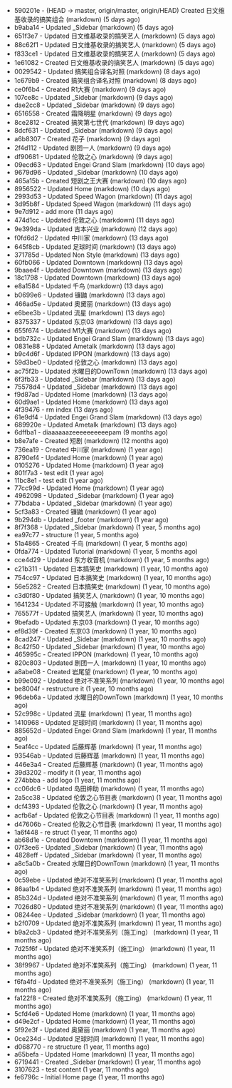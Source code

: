 * 590201e - (HEAD -> master, origin/master, origin/HEAD) Created 日文维基收录的搞笑组合 (markdown) (5 days ago) <TC>
* b9aba14 - Updated _Sidebar (markdown) (5 days ago) <TC>
* 651f3e7 - Updated 日文维基收录的搞笑艺人 (markdown) (5 days ago) <TC>
* 88c62f1 - Updated 日文维基收录的搞笑艺人 (markdown) (5 days ago) <TC>
* f833ce1 - Updated 日文维基收录的搞笑艺人 (markdown) (5 days ago) <TC>
* 1e61082 - Created 日文维基收录的搞笑艺人 (markdown) (5 days ago) <TC>
* 0029542 - Updated 搞笑组合译名对照 (markdown) (8 days ago) <TC>
* 1c679b9 - Created 搞笑组合译名对照 (markdown) (8 days ago) <TC>
* ce0f6b4 - Created R1大赛 (markdown) (9 days ago) <TC>
* 107ce8c - Updated _Sidebar (markdown) (9 days ago) <TC>
* dae2cc8 - Updated _Sidebar (markdown) (9 days ago) <TC>
* 6516558 - Created 霜降明星 (markdown) (9 days ago) <TC>
* 8ce2812 - Created 搞笑第七世代 (markdown) (9 days ago) <TC>
* 8dcf631 - Updated _Sidebar (markdown) (9 days ago) <TC>
* a6b8307 - Created 花子 (markdown) (9 days ago) <TC>
* 2f4d112 - Updated 剧团一人 (markdown) (9 days ago) <TC>
* df90681 - Updated 伦敦之心 (markdown) (9 days ago) <TC>
* 09ecd63 - Updated Engei Grand Slam (markdown) (10 days ago) <TC>
* 9679d96 - Updated _Sidebar (markdown) (10 days ago) <TC>
* 465a15b - Created 短剧之王大赛 (markdown) (10 days ago) <TC>
* 8956522 - Updated Home (markdown) (10 days ago) <TC>
* 2993d53 - Updated Speed Wagon (markdown) (11 days ago) <TC>
* 3d95b8f - Updated Speed Wagon (markdown) (11 days ago) <TC>
* 9e7d912 - add more (11 days ago) <tcgriffith>
* 474d1cc - Updated 伦敦之心 (markdown) (11 days ago) <TC>
* 9e399da - Updated 吉本兴业 (markdown) (12 days ago) <TC>
* f0fd6d2 - Updated 中川家 (markdown) (13 days ago) <TC>
* 645f8cb - Updated 足球时间 (markdown) (13 days ago) <TC>
* 371785d - Updated Non Style (markdown) (13 days ago) <TC>
* 60fb066 - Updated Downtown (markdown) (13 days ago) <TC>
* 9baae4f - Updated Downtown (markdown) (13 days ago) <TC>
* 18c1798 - Updated Downtown (markdown) (13 days ago) <TC>
* e8a1584 - Updated 千鸟 (markdown) (13 days ago) <TC>
* b0699e6 - Updated 镰鼬 (markdown) (13 days ago) <TC>
* 466ad5e - Updated 奥黛丽 (markdown) (13 days ago) <TC>
* e6bee3b - Updated 流星 (markdown) (13 days ago) <TC>
* 8375337 - Updated 东京03 (markdown) (13 days ago) <TC>
* 655f674 - Updated M1大赛 (markdown) (13 days ago) <TC>
* bdb732c - Updated Engei Grand Slam (markdown) (13 days ago) <TC>
* 0831e88 - Updated Ametalk (markdown) (13 days ago) <TC>
* b9c4d6f - Updated IPPON (markdown) (13 days ago) <TC>
* 59d3be0 - Updated 伦敦之心 (markdown) (13 days ago) <TC>
* ac75f2b - Updated 水曜日的DownTown (markdown) (13 days ago) <TC>
* 6f3fb33 - Updated _Sidebar (markdown) (13 days ago) <TC>
* 75578d4 - Updated _Sidebar (markdown) (13 days ago) <TC>
* f9d87ad - Updated Home (markdown) (13 days ago) <TC>
* 60d9ae1 - Updated Home (markdown) (13 days ago) <TC>
* 4f39476 - rm index (13 days ago) <tcgriffith>
* 61e9df4 - Updated Engei Grand Slam (markdown) (13 days ago) <TC>
* 689920e - Updated Ametalk (markdown) (13 days ago) <TC>
* 6dffba1 - diaaaaaazeeeeeeeeeepam (9 months ago) <tcgriffith>
* b8e7afe - Created 短剧 (markdown) (12 months ago) <TC>
* 736ea19 - Created 中川家 (markdown) (1 year ago) <TC>
* 8790ef4 - Updated Home (markdown) (1 year ago) <TC>
* 0105276 - Updated Home (markdown) (1 year ago) <TC>
* 801f7a3 - test edit (1 year ago) <TC>
* 11bc8e1 - test edit (1 year ago) <TC>
* 77cc99d - Updated Home (markdown) (1 year ago) <TC>
* 4962098 - Updated _Sidebar (markdown) (1 year ago) <TC>
* 77bdaba - Updated _Sidebar (markdown) (1 year ago) <TC>
* 5cf3a83 - Created 镰鼬 (markdown) (1 year ago) <TC>
* 9b294db - Updated _footer (markdown) (1 year ago) <TC>
* 8f7f368 - Updated _Sidebar (markdown) (1 year, 5 months ago) <TC>
* ea97c77 - structure (1 year, 5 months ago) <tcgriffith>
* 51a4865 - Created 千鸟 (markdown) (1 year, 5 months ago) <TC>
* 0fda774 - Updated Tutorial (markdown) (1 year, 5 months ago) <TC>
* cce4d29 - Updated 东方收音机 (markdown) (1 year, 5 months ago) <TC>
* c21b311 - Updated 日本搞笑史 (markdown) (1 year, 10 months ago) <TC>
* 754cc97 - Updated 日本搞笑史 (markdown) (1 year, 10 months ago) <TC>
* 56e5282 - Created 日本搞笑史 (markdown) (1 year, 10 months ago) <TC>
* c3d0f80 - Updated 搞笑艺人 (markdown) (1 year, 10 months ago) <TC>
* 1641234 - Updated 不可接触 (markdown) (1 year, 10 months ago) <crossrx>
* 765577f - Updated 搞笑艺人 (markdown) (1 year, 10 months ago) <TC>
* 9befadb - Updated 东京03 (markdown) (1 year, 10 months ago) <TC>
* ef8d39f - Created 东京03 (markdown) (1 year, 10 months ago) <TC>
* 8cad247 - Updated _Sidebar (markdown) (1 year, 10 months ago) <TC>
* 8c42f50 - Updated _Sidebar (markdown) (1 year, 10 months ago) <TC>
* 465995c - Created IPPON (markdown) (1 year, 10 months ago) <TC>
* 820c803 - Updated 剧团一人 (markdown) (1 year, 10 months ago) <TC>
* a8abe08 - Created 岩尾望 (markdown) (1 year, 10 months ago) <TC>
* b99e092 - Updated 绝对不准笑系列 (markdown) (1 year, 10 months ago) <Humi2314>
* be8004f - restructure it (1 year, 10 months ago) <tcgriffith>
* 96deb6a - Updated 水曜日的DownTown (markdown) (1 year, 10 months ago) <Humi2314>
* 52c998c - Updated 流星 (markdown) (1 year, 11 months ago) <tohrusnbs>
* 1410968 - Updated 足球时间 (markdown) (1 year, 11 months ago) <TC>
* 885652d - Updated Engei Grand Slam (markdown) (1 year, 11 months ago) <TC>
* 5eaf4cc - Updated 后藤辉基 (markdown) (1 year, 11 months ago) <TC>
* 93546ab - Updated 后藤辉基 (markdown) (1 year, 11 months ago) <TC>
* 446e3a4 - Created 后藤辉基 (markdown) (1 year, 11 months ago) <TC>
* 39d3202 - modify it (1 year, 11 months ago) <tcgriffith>
* 274bbba - add logo (1 year, 11 months ago) <tcgriffith>
* cc06dc6 - Updated 岛田绅助 (markdown) (1 year, 11 months ago) <TC>
* 2a5cc38 - Updated 伦敦之心节目表 (markdown) (1 year, 11 months ago) <TC>
* dcf4393 - Updated 伦敦之心 (markdown) (1 year, 11 months ago) <TC>
* acfb6af - Updated 伦敦之心节目表 (markdown) (1 year, 11 months ago) <TC>
* d47606b - Created 伦敦之心节目表 (markdown) (1 year, 11 months ago) <TC>
* 1a6f448 - re struct (1 year, 11 months ago) <tcgriffith>
* ab68d1e - Created Downtown (markdown) (1 year, 11 months ago) <TC>
* 07f3ee6 - Updated _Sidebar (markdown) (1 year, 11 months ago) <TC>
* 4828eff - Updated _Sidebar (markdown) (1 year, 11 months ago) <Humi2314>
* a8c5a0b - Created 水曜日的DownTown (markdown) (1 year, 11 months ago) <Humi2314>
* 0c59ebe - Updated 绝对不准笑系列 (markdown) (1 year, 11 months ago) <Humi2314>
* 86aa1b4 - Updated 绝对不准笑系列 (markdown) (1 year, 11 months ago) <Humi2314>
* 85b324d - Updated 绝对不准笑系列 (markdown) (1 year, 11 months ago) <Humi2314>
* 7026d80 - Updated 绝对不准笑系列 (markdown) (1 year, 11 months ago) <Humi2314>
* 08244ee - Updated _Sidebar (markdown) (1 year, 11 months ago) <Humi2314>
* b2f0709 - Updated 绝对不准笑系列 (markdown) (1 year, 11 months ago) <Humi2314>
* b9a2cb3 - Updated 绝对不准笑系列（施工ing） (markdown) (1 year, 11 months ago) <Humi2314>
* 7d25f6f - Updated 绝对不准笑系列（施工ing） (markdown) (1 year, 11 months ago) <Humi2314>
* 38f9967 - Updated 绝对不准笑系列（施工ing） (markdown) (1 year, 11 months ago) <Humi2314>
* f6fa4fd - Updated 绝对不准笑系列（施工ing） (markdown) (1 year, 11 months ago) <Humi2314>
* fa122f8 - Created 绝对不准笑系列（施工ing） (markdown) (1 year, 11 months ago) <Humi2314>
* 5cfd4e6 - Updated Home (markdown) (1 year, 11 months ago) <TC>
* d49e2cf - Updated Home (markdown) (1 year, 11 months ago) <TC>
* 5f92e3f - Updated 奥黛丽 (markdown) (1 year, 11 months ago) <TC>
* 0ce234d - Updated 足球时间 (markdown) (1 year, 11 months ago) <TC>
* d068770 - re structure (1 year, 11 months ago) <tcgriffith>
* a65befa - Updated Home (markdown) (1 year, 11 months ago) <TC>
* 6719441 - Created _Sidebar (markdown) (1 year, 11 months ago) <TC>
* 3107623 - test content (1 year, 11 months ago) <tcgriffith>
* fe6796c - Initial Home page (1 year, 11 months ago) <TC>